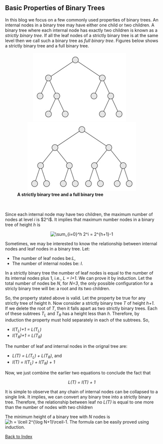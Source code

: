 ## Basic Properties of Binary Trees

In this blog we focus on a few commonly used properties of binary trees. An 
internal nodes in a binary tree may have either one child or two children. 
A binary tree where each internal node has exactly two children is known as a
<i>strictly binary tree</i>. 
If all the leaf nodes of a strictly binary tree is at the same level then
we call such a binary tree as <i>full binary tree</i>. Figures below shows a strictly binary tree and a full binary tree.

<figure>
  <div align="center"><img src="../images/strictlyBinary.jpg">&nbsp;&nbsp;&nbsp;&nbsp;<img src="../images/fullBinary.jpg"></div>
  <figcaption><b>A strictly  binary tree and a full binary tree</b></figcaption>
</figure> 
<br>
<br />
Since each internal node may have two children, the maximum number of nodes
at level <i>i</i> is $2^i$. It implies that maximum number nodes in
a binary tree of height <i>h</i> is
<p align="center"><img src="https://latex.codecogs.com/svg.image?\sum_{i=0}^h&space;2^i&space;=&space;2^{h&plus;1}-1." title="\sum_{i=0}^h 2^i = 2^{h+1}-1" /></p>


Sometimes, we may be interested to know the relationship between internal
nodes and leaf nodes in a binary tree. Let:

<ul>
<li>The number of leaf nodes be:<i>L</i>,</li>
  <li>The number of internal nodes be: <i>I</i>.</li>
</ul>

In a strictly binary tree the number of leaf nodes is equal to the number of
its internal nodes plus 1, i.e., <i>L = I+1</i>. We can prove it by induction.
Let the total number of nodes be <i>N</i>, for <i>N=3</i>, the only possible
configuration for a stricly binary tree will be: a root and its two children. 

So, the property stated above is valid. Let the property be true for any
strictly tree of height <i>h</i>. Now consider a strictly binary tree 
<i>T</i> of height <i>h+1</i>. If we delete the root of <i>T</i>, then it
falls apart as two strictly binary trees. Each of these subtrees
<i>T<sub>L</sub></i> and <i>T<sub>R</sub></i> has a height less than 
<i>h</i>. Therefore, by induction the property must hold separately in each 
of the subtrees. So,
<ul>
    <li><i>I(T<sub>L</sub>)+1 = L(T<sub>L</sub>)</i> </li>
    <li><i>I(T<sub>R</sub>)+1 = L(T<sub>R</sub>)</i> </li>
</ul>

The number of leaf and internal nodes in the orignal tree are:

<ul>
    <li><i>L(T) = L(T<sub>L</sub>) + L(T<sub>R</sub>)</i>, and</li>
    <li><i>I(T) = I(T<sub>L</sub>) + I(T<sub>R</sub>) + 1</i></li>
 </ul>

Now, we just combine the earlier two equations to conclude the fact that 
<p align="center"><i>L(T) = I(T) + 1</i></p>

It is simple to observe that any chain of internal nodes can be collapsed to
a single link. It implies, we can convert any binary tree into a strictly
binary tree. Therefore, the relationship between leaf no
<i>L(T)</i> is equal to one more than the number of nodes with two children 

The minimum height of a binary tree with <i>N</i> nodes is <img src="https://latex.codecogs.com/svg.image?h&space;=&space;\lceil&space;2^{\log&space;N&plus;1}\rceil-1." title="h = \lceil 2^{\log N+1}\rceil-1." /> 
The formula can be easily proved using induction.

[Back to Index](../index.md)


